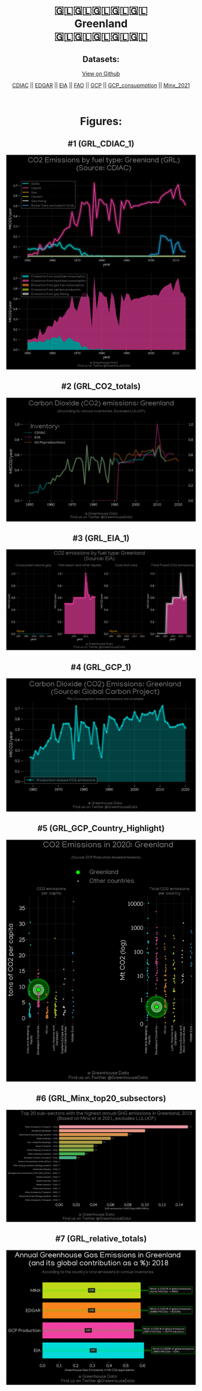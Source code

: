 
<center>
<h1 align="center">
🇬🇱🇬🇱🇬🇱🇬🇱🇬🇱
<br>
Greenland
<br>
🇬🇱🇬🇱🇬🇱🇬🇱🇬🇱
</h1>
<h2>Datasets:</h2>
<p><a href="https://github.com/dquintani/GreenhouseData/tree/master/country_data/GRL_Greenland/data">View on Github</a>
<br></p><p><a href="data/GRL_CDIAC.csv">CDIAC</a> || <a href="data/GRL_EDGAR.csv">EDGAR</a> || <a href="data/GRL_EIA.csv">EIA</a> || <a href="data/GRL_FAO.csv">FAO</a> || <a href="data/GRL_GCP.csv">GCP</a> || <a href="data/GRL_GCP_consupmption.csv">GCP_consupmption</a> || <a href="data/GRL_Minx_2021.csv">Minx_2021</a></p><p><br></p>
<h1>Figures:</h1><h2>#1 (GRL_CDIAC_1)</h2>
<p><img alt="" src="figures/GRL_CDIAC_1.png" /></p><h2>#2 (GRL_CO2_totals)</h2>
<p><img alt="" src="figures/GRL_CO2_totals.png" /></p><h2>#3 (GRL_EIA_1)</h2>
<p><img alt="" src="figures/GRL_EIA_1.png" /></p><h2>#4 (GRL_GCP_1)</h2>
<p><img alt="" src="figures/GRL_GCP_1.png" /></p><h2>#5 (GRL_GCP_Country_Highlight)</h2>
<p><img alt="" src="figures/GRL_GCP_Country_Highlight.png" /></p><h2>#6 (GRL_Minx_top20_subsectors)</h2>
<p><img alt="" src="figures/GRL_Minx_top20_subsectors.png" /></p><h2>#7 (GRL_relative_totals)</h2>
<p><img alt="" src="figures/GRL_relative_totals.png" /></p>
